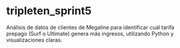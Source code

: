 # tripleten_sprint5
Análisis de datos de clientes de Megaline para identificar cuál tarifa prepago (Surf o Ultimate) genera más ingresos, utilizando Python y visualizaciones claras.
